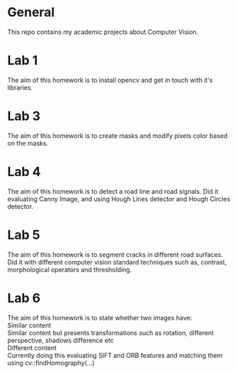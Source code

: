 # General
This repo contains my academic projects about Computer Vision.<br>

# Lab 1
The aim of this homework is to install opencv and get in touch with it's libraries.

# Lab 3
The aim of this homework is to create masks and modify pixels color based on the masks.

# Lab 4
The aim of this homework is to detect a road line and road signals. Did it evaluating Canny Image, and using Hough Lines detector and Hough Circles detector.

# Lab 5
The aim of this homework is to segment cracks in different road surfaces. Did it with different computer vision standard techniques such as, contrast, morphological operators and thresholding.

# Lab 6
The aim of this homework is to state whether two images have:<br>
Similar content<br>
Similar content but presents transformations such as rotation, different perspective, shadows difference etc<br>
Different content<br>
Currently doing this evaluating SIFT and ORB features and matching them using cv::findHomography(...)
